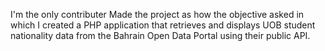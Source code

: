 I'm the only contributer
Made the project as how the objective asked in which I created a PHP application that retrieves and displays UOB student nationality data from the Bahrain Open Data Portal using their public API.
